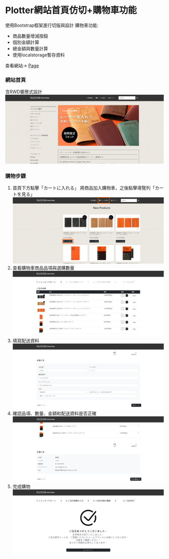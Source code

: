 # Plotter網站首頁仿切+購物車功能

使用Bootstrap框架進行切版與設計
購物車功能:
  - 商品數量增減按鈕
  - 個別金額計算
  - 總金額與數量計算
  - 使用localstorage暫存資料

查看網站→ [Page](https://sanaaa1017.github.io/plotter-shopping-cart/)

### 網站首頁
含RWD響應式設計
 ![首頁](web-images/home.png)
 
### 購物步驟
1. 首頁下方點擊「カートに入れる」 將商品加入購物車，之後點擊導覽列「カートを見る」
 ![加入購物車](web-images/home-product.png)
2. 查看購物車商品品項與選購數量
![查看購物車](web-images/cart-1.png)
3. 填寫配送資料
![資料填寫](web-images/cart-2.png)
4. 確認品項、數量、金額和配送資料是否正確
![品項確認](web-images/cart-3.png)
5. 完成購物
![完成購物](web-images/cart-4.png)
